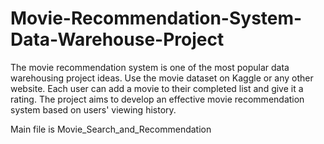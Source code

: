 # Movie-Recommendation-System-Data-Warehouse-Project
The movie recommendation system is one of the most popular data warehousing project ideas. Use the movie dataset on Kaggle or any other website. Each user can add a movie to their completed list and give it a rating. The project aims to develop an effective movie recommendation system based on users' viewing history. 

Main file is Movie_Search_and_Recommendation
